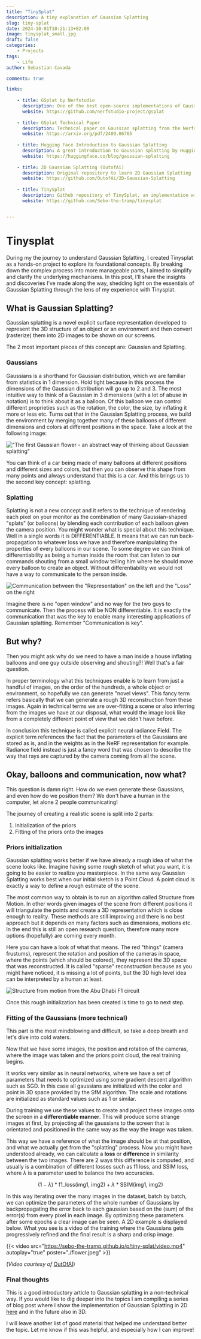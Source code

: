 ```yaml
---
title: "TinySplat"
description: A tiny explanation of Gaussian Splatting 
slug: tiny-splat
date: 2024-10-01T10:21:13+02:00
image: tinysplat_small.jpg
draft: false
categories:
    - Projects
tags:
    - Life
author: Sebastian Cavada

comments: true

links:
    
    - title: GSplat by Nerfstudio
      description: One of the best open-source implementations of Gaussian splatting
      website: https://github.com/nerfstudio-project/gsplat
      
    - title: GSplat Technical Paper
      description: Technical paper on Gaussian splatting from the Nerfstudio team
      website: https://arxiv.org/pdf/2409.06765
      
    - title: Hugging Face Introduction to Gaussian Splatting
      description: A great introduction to Gaussian splatting by Hugging Face
      website: https://huggingface.co/blog/gaussian-splatting    
    
    - title: 2D Gaussian Splatting (OutofAi)
      description: Original repository to learn 2D Gaussian Splatting
      website: https://github.com/OutofAi/2D-Gaussian-Splatting
      
    - title: TinySplat
      description: Github repository of TinySplat, an implementation with added explanations and a low-level framework
      website: https://github.com/Sebo-the-tramp/tinysplat    


---
```


# Tinysplat

During my the journey to understand Gaussian Splatting, I created Tinysplat as a hands-on project to explore its foundational concepts. By breaking down the complex process into more manageable parts, I aimed to simplify and clarify the underlying mechanisms. In this post, I’ll share the insights and discoveries I’ve made along the way, shedding light on the essentials of Gaussian Splatting through the lens of my experience with Tinysplat.

## What is Gaussian Splatting?

Gaussian splatting is a novel explicit surface representation developed to represent the 3D structure of an object or an environment and then convert (rasterize) them into 2D images to be shown on our screens.

The 2 most important pieces of this concept are: Gaussian and Splatting.

### Gaussians

Gaussians is a shorthand for Gaussian distribution, which we are familiar from statistics in 1 dimension. Hold tight because in this process the dimensions of the Gaussian distribution will go up to 2 and 3. The most intuitive way to think of a Gaussian in 3 dimensions (with a lot of abuse in notation) is to think about it as a balloon. Of this balloon we can control different proprieties such as the rotation, the color, the size, by inflating it more or less etc.
Turns out that in the Gaussian Splatting process, we build the environment by merging together many of these balloons of different dimensions and colors at different positions in the space. Take a look at the following image:

!["The first Gaussian flower - an abstract way of thinking about Gaussian splatting"](flower.jpeg)

You can think of a car being made of many balloons at different positions and different sizes and colors, but then you can observe this shape from many points and always understand that this is a car.
And this brings us to the second key concept: splatting.

### Splatting

Splatting is not a new concept and it refers to the technique of rendering each pixel on your monitor as the combination of many Gaussian-shaped "splats" (or balloons) by blending each contribution of each balloon given the camera position.
You might wonder what is special about this technique. Well in a single words it is DIFFERENTIABLE. It means that we can run back-propagation to whatever loss we have and therefore manipulating the properties of every balloons in our scene. To some degree we can think of differentiability as being a human inside the room that can listen to our commands shouting from a small window telling him where he should move every balloon to create an object. Without differentiability we would not have a way to communicate to the person inside.

![Communication between the "Representation" on the left and the "Loss" on the right](explanation.jpeg)

Imagine there is no "open window" and no way for the two guys to communicate. Then the process will be NON differentiable. It is exactly the communication that was the key to enable many interesting applications of Gaussian splatting. Remember "Communication is key".

## But why?

Then you might ask why do we need to have a man inside a house inflating balloons and one guy outside observing and shouting?! Well that's a fair question.

In proper terminology what this techniques enable is to learn from just a handful of images, on the order of the hundreds, a whole object or environment, so hopefully we can generate "novel views". This fancy term refers basically that we can generate a rough 3D reconstruction from these images. 
Again in technical terms we are over-fitting a scene or also inferring from the images we have at our disposal, what would the image look like from a completely different point of view that we didn't have before. 

In conclusion this technique is called explicit neural radiance Field. The explicit term references the fact that the parameters of the Gaussians are stored as is, and in the weights as in the NeRF representation for example. Radiance field instead is just a fancy word that was chosen to describe the way that rays are captured by the camera coming from all the scene.

## Okay, balloons and communication, now what?

This question is damn right. How do we even generate these Gaussians, and even how do we position them? We don't have a human in the computer, let alone 2 people communicating!

The journey of creating a realistic scene is split into 2 parts:

1. Initialization of the priors
2. Fitting of the priors onto the images

### Priors initialization

Gaussian splatting works better if we have already a rough idea of what the scene looks like. Imagine having some rough sketch of what you want, it is going to be easier to realize you masterpiece. In the same way Gaussian Splatting works best when our initial sketch is a Point Cloud. A point cloud is exactly a way to define a rough estimate of the scene.

The most common way to obtain is to run an algorithm called Structure from Motion. In other words given images of the scene from different positions it will triangulate the points and create a 3D representation which is close enough to reality. These methods are still improving and there is no best approach but it depends on many factors such as dimensions, motions etc. In the end this is still an open research question, therefore many more options (hopefully) are coming every month.

Here you can have a look of what that means. The red "things" (camera frustums), represent the rotation and position of the cameras in space, where the points (which should be colored), they represent the 3D space that was reconstructed. It is called "sparse" reconstruction because as you might have noticed, it is missing a lot of points, but the 3D high level idea can be interpreted by a human at least.

![Structure from motion from the Abu Dhabi F1 circuit](sfm_example.png)

Once this rough initialization has been created is time to go to next step.


### Fitting of the Gaussians (more technical)

This part is the most mindblowing and difficult, so take a deep breath and let's dive into cold waters.

Now that we have some images, the position and rotation of the cameras, where the image was taken and the priors point cloud, the real training begins.

It works very similar as in neural networks, where we have a set of parameters that needs to optimized using some gradient descent algorithm such as SGD. In this case all gaussians are initialized with the color and point in 3D space provided by the SfM algorithm. The scale and rotations are initialized as standard values such as 1 or similar. 

During training we use these values to create and project these images onto the screen in a **differentiable manner**. This will produce some strange images at first, by projecting all the gaussians to the screen that is orientated and positioned in the same way as the way the image was taken. 

This way we have a reference of what the image should be at that position, and what we actually get from the "splatting" process. Now you might have understood already, we can calculate a **loss** or **difference** in similarity between the two images. There are 2 ways this difference is computed, and usually is a combination of different losses such as f1 loss, and SSIM loss, where $\lambda$ is a parameter used to balance the two accuracies.

$$
(1 - \lambda) * \text{f1\_loss(img1, img2)} + \lambda * \text{SSIM(img1, img2)}
$$

In this way iterating over the many images in the dataset, batch by batch, we can optimize the parameters of the whole number of Gaussians by backpropagating the error back to each gaussian based on the (sum) of the error(s) from every pixel in each image.
By optimizing these parameters after some epochs a clear image can be seen. A 2D example is displayed below. What you see is a video of the training where the Gaussians gets progressively refined and the final result is a sharp and crisp image.

{{< video src="https://sebo-the-tramp.github.io/p/tiny-splat/video.mp4" autoplay="true" poster="./flower.jpeg" >}}

(*Video courtesy of* [OutOfAI](https://github.com/OutofAi/2D-Gaussian-Splatting))

### Final thoughts 

This is a good introductory article to Gaussian splatting in a non-technical way. If you would like to dig deeper into the topics I am compiling a series of blog post where I show the implementation of Gaussian Splatting in 2D [here]() and in the future also in 3D. 

I will leave another list of good material that helped me understand better the topic. Let me know if this was helpful, and especially how I can improve!


